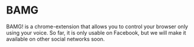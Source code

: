 BAMG
====

BAMG! is a chrome-extension that allows you to control your browser only using your voice. So far, it is only usable on Facebook, but we will make it available on other social networks soon.
